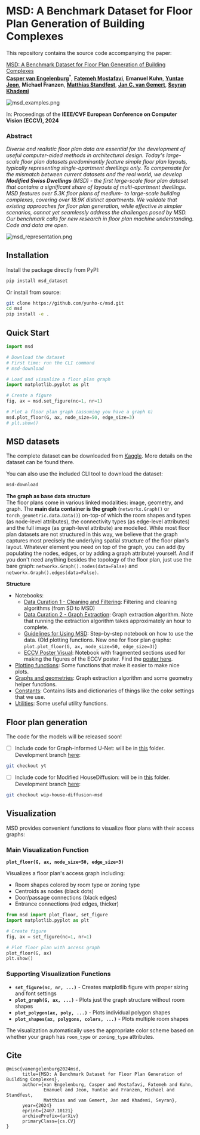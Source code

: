 # MSD: A Benchmark Dataset for Floor Plan Generation of Building Complexes

This repository contains the source code accompanying the paper:

[MSD: A Benchmark Dataset for Floor Plan Generation of Building Complexes](https://arxiv.org/abs/2407.10121) </br>
[**Casper van Engelenburg**](https://www.tudelft.nl/staff/c.c.j.vanengelenburg/?cHash=a72f1da92639fa8301893a08d4b49da1)<sup>*</sup>,
[**Fatemeh Mostafavi**](https://www.tudelft.nl/staff/f.mostafavi/?cHash=db57104f8776c2a1522b91c039845e84),
**Emanuel Kuhn**,
[**Yuntae Jeon**](https://yuntaej.github.io/),
**Michael Franzen**,
[**Matthias Standfest**](https://standfest.science/), 
[**Jan C. van Gemert**](https://www.tudelft.nl/ewi/over-de-faculteit/afdelingen/intelligent-systems/pattern-recognition-bioinformatics/computer-vision-lab/people/jan-van-gemert),
[**Seyran Khademi**](https://www.tudelft.nl/ewi/over-de-faculteit/afdelingen/intelligent-systems/pattern-recognition-bioinformatics/computer-vision-lab/people/seyran-khademi)

![msd_examples.png](figures/msd_examples.png)

In: Proceedings of the **IEEE/CVF European Conference on Computer Vision (ECCV), 2024**

### Abstract

*Diverse and realistic floor plan data are essential for the development of useful computer-aided methods in architectural design. 
Today's large-scale floor plan datasets predominantly feature simple floor plan layouts, typically representing single-apartment dwellings only.
To compensate for the mismatch between current datasets and the real world, we develop **Modified Swiss Dwellings** (MSD) - the first large-scale floor plan dataset that contains a significant share of layouts of multi-apartment dwellings. 
MSD features over 5.3K floor plans of medium- to large-scale building complexes, covering over 18.9K distinct apartments.
We validate that existing approaches for floor plan generation, while effective in simpler scenarios, cannot yet seamlessly address the challenges posed by MSD. 
Our benchmark calls for new research in floor plan machine understanding. 
Code and data are open.*

![msd_representation.png](figures/msd_representation.png)

## Installation

Install the package directly from PyPI:

```bash
pip install msd_dataset
```

Or install from source:

```bash
git clone https://github.com/yunho-c/msd.git
cd msd
pip install -e .
```

## Quick Start

```python
import msd

# Download the dataset
# First time: run the CLI command
# msd-download

# Load and visualize a floor plan graph
import matplotlib.pyplot as plt

# Create a figure
fig, ax = msd.set_figure(nc=1, nr=1)

# Plot a floor plan graph (assuming you have a graph G)
msd.plot_floor(G, ax, node_size=50, edge_size=3)
# plt.show()
```

## MSD datasets

The complete dataset can be downloaded from [Kaggle](https://www.kaggle.com/datasets/caspervanengelenburg/modified-swiss-dwellings).
More details on the dataset can be found there.

You can also use the included CLI tool to download the dataset:

```bash
msd-download
```

**The graph as base data structure**</br>
The floor plans come in various linked modalities: image, geometry, and graph. The **main data container is the graph** (`networkx.Graph()` or `torch_geometric.data.Data()`) on-top-of which the room shapes and types (as node-level attributes), the connectivity types (as edge-level attributes) and the full image (as graph-level attribute) are modelled. 
While most floor plan datasets are not structured in this way, we believe that the graph captures most precisely the underlying spatial structure of the floor plan's layout. 
Whatever element you need on top of the graph, you can add (by populating the nodes, edges, or by adding a graph attribute) yourself. 
And if you don't need anything besides the topology of the floor plan, just use the bare graph: `networkx.Graph().nodes(data=False)` and `networkx.Graph().edges(data=False)`.

**Structure**
- Notebooks:
  - [Data Curation 1 - Cleaning and Filtering](NB%20-%20Data%20Curation%201%20-%20Cleaning%20and%20Filtering.ipynb): Filtering and cleaning algorithms (from SD to MSD)
  - [Data Curation 2 - Graph Extraction](NB%20-%20Data%20Curation%202%20-%20Graph%20Extraction.ipynb): Graph extraction algorithm. Note that running the extraction algorithm takes approximately an hour to complete.
  - [Guidelines for Using MSD](NB%20-%20Usage%20Guidelines.ipynb): Step-by-step notebook on how to use the data. (Old plotting functions. New one for floor plan graphs: `plot.plot_floor(G, ax, node_size=50, edge_size=3)`)
  - [ECCV Poster Visual](NB%20-%20Visuals%20for%20Poster%20ECCV.ipynb): Notebook with fragmented sections used for making the figures of the ECCV poster. Find the [poster here](https://eccv.ecva.net/media/PosterPDFs/ECCV%202024/2064.png?t=1727793751.4434588). 
- [Plotting functions](plot.py): Some functions that make it easier to make nice plots.
- [Graphs and geometries](graphs.py): Graph extraction algorithm and some geometry helper functions.
- [Constants](constants.py): Contains lists and dictionaries of things like the color settings that we use.
- [Utilities](utils.py): Some useful utility functions.


## Floor plan generation

The code for the models will be released soon!

- [ ] Include code for Graph-informed U-Net: will be in [this](unet) folder. Development branch [here](https://github.com/caspervanengelenburg/msd/tree/yt): 

```bash
git checkout yt
```

- [ ] Include code for Modified HouseDiffusion: will be in [this](mhd) folder. Development branch [here](https://github.com/caspervanengelenburg/msd/tree/wip-house-diffusion-msd): 

```bash
git checkout wip-house-diffusion-msd
```

## Visualization

MSD provides convenient functions to visualize floor plans with their access graphs:

### Main Visualization Function

**`plot_floor(G, ax, node_size=50, edge_size=3)`**

Visualizes a floor plan's access graph including:
- Room shapes colored by room type or zoning type
- Centroids as nodes (black dots)
- Door/passage connections (black edges)
- Entrance connections (red edges, thicker)

```python
from msd import plot_floor, set_figure
import matplotlib.pyplot as plt

# Create figure
fig, ax = set_figure(nc=1, nr=1)

# Plot floor plan with access graph
plot_floor(G, ax)
plt.show()
```

### Supporting Visualization Functions

- **`set_figure(nc, nr, ...)`** - Creates matplotlib figure with proper sizing and font settings
- **`plot_graph(G, ax, ...)`** - Plots just the graph structure without room shapes
- **`plot_polygon(ax, poly, ...)`** - Plots individual polygon shapes
- **`plot_shapes(ax, polygons, colors, ...)`** - Plots multiple room shapes

The visualization automatically uses the appropriate color scheme based on whether your graph has `room_type` or `zoning_type` attributes.

## Cite

<pre><code>@misc{vanengelenburg2024msd,
      title={MSD: A Benchmark Dataset for Floor Plan Generation of Building Complexes},
      author={van Engelenburg, Casper and Mostafavi, Fatemeh and Kuhn,
              Emanuel and Jeon, Yuntae and Franzen, Michael and Standfest,
              Matthias and van Gemert, Jan and Khademi, Seyran},
      year={2024}
      eprint={2407.10121}
      archivePrefix={arXiv}
      primaryClass={cs.CV}
}</code></pre>
